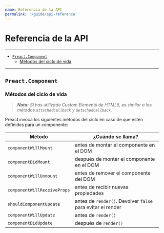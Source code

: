 ```yaml
---
name: Referencia de la API
permalink: '/guide/api-reference'
---
```


# Referencia de la API<!-- omit in toc -->

---

- [`Preact.Component`](#preactcomponent)
  - [Métodos del ciclo de vida](#métodos-del-ciclo-de-vida)

---

## `Preact.Component`

### Métodos del ciclo de vida

> _**Nota:** Si has utilizado Custom Elements de HTML5, es similar a los métodos `attachedCallback` y `detachedCallback`._

Preact invoca los siguientes métodos del ciclo en caso de que estén definidos para un componente:

| Método                      | ¿Cuándo se llama?                                           |
|-----------------------------|-------------------------------------------------------------|
| `componentWillMount`        | antes de montar el componente en el DOM                     |
| `componentDidMount`         | después de montar el componente en el DOM                   |
| `componentWillUnmount`      | antes de remover el componente del DOM                      |
| `componentWillReceiveProps` | antes de recibir nuevas propiedades                         |
| `shouldComponentUpdate`     | antes de `render()`. Devolver `false` para evitar el render |
| `componentWillUpdate`       | antes de `render()`                                         |
| `componentDidUpdate`        | después de `render()`                                       |
